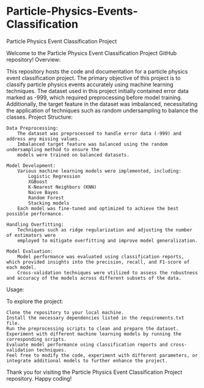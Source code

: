 # Particle-Physics-Events-Classification
Particle Physics Event Classification Project

Welcome to the Particle Physics Event Classification Project GitHub repository!
Overview:

This repository hosts the code and documentation for a particle physics event classification project. The primary objective of this project is to classify particle physics events accurately using machine learning techniques. The dataset used in this project initially contained error data marked as -999, which required preprocessing before model training. Additionally, the target feature in the dataset was imbalanced, necessitating the application of techniques such as random undersampling to balance the classes.
Project Structure:

    Data Preprocessing:
        The dataset was preprocessed to handle error data (-999) and address any missing values.
        Imbalanced target feature was balanced using the random undersampling method to ensure the 
        models were trained on balanced datasets.

    Model Development:
        Various machine learning models were implemented, including:
            Logistic Regression
            XGBoost
            K-Nearest Neighbors (KNN)
            Naive Bayes
            Random Forest
            Stacking models
        Each model was fine-tuned and optimized to achieve the best possible performance.

    Handling Overfitting:
        Techniques such as ridge regularization and adjusting the number of estimators were 
        employed to mitigate overfitting and improve model generalization.

    Model Evaluation:
        Model performance was evaluated using classification reports, which provided insights into the precision, recall, and F1-score of each model.
        Cross-validation techniques were utilized to assess the robustness and accuracy of the models across different subsets of the data.

Usage:

To explore the project:

    Clone the repository to your local machine.
    Install the necessary dependencies listed in the requirements.txt file.
    Run the preprocessing scripts to clean and prepare the dataset.
    Experiment with different machine learning models by running the corresponding scripts.
    Evaluate model performance using classification reports and cross-validation techniques.
    Feel free to modify the code, experiment with different parameters, or integrate additional models to further enhance the project.


Thank you for visiting the Particle Physics Event Classification Project repository. Happy coding!
